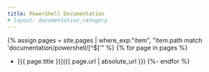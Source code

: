 ```yaml
---
title: PowerShell Documentation
# layout: documentation_category
---
```

{% assign pages = site.pages
  | where_exp:"item", "item.path match 'documentation/powershell/[^$]'" %}
{% for page in pages %}
- [{{ page.title }}]({{ page.url | absolute_url }})
{%- endfor %}